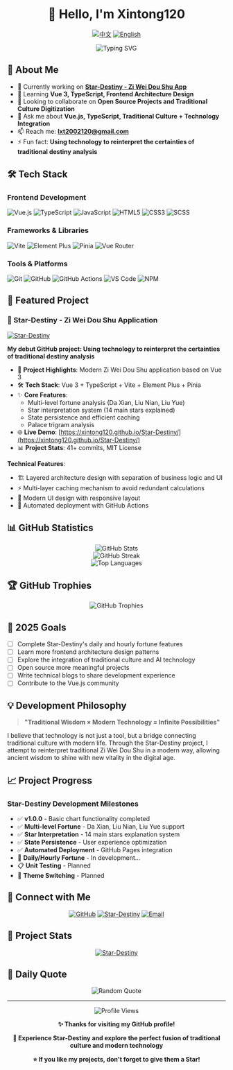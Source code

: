 <div align="center">

# 👋 Hello, I'm Xintong120

[![中文](https://img.shields.io/badge/语言-中文-red?style=for-the-badge)](README.md)
[![English](https://img.shields.io/badge/Language-English-blue?style=for-the-badge)](README_EN.md)

</div>

<div align="center">
  <img src="https://readme-typing-svg.herokuapp.com?font=Fira+Code&pause=1000&color=2196F3&center=true&vCenter=true&width=600&lines=Full-Stack+Developer;Traditional+Culture+%2B+Modern+Tech;Zi+Wei+Dou+Shu+App+Developer;Vue.js+%2B+TypeScript+Enthusiast" alt="Typing SVG" />
</div>

## 🚀 About Me

- 🔭 Currently working on **[Star-Destiny - Zi Wei Dou Shu App](https://github.com/Xintong120/Star-Destiny)**
- 🌱 Learning **Vue 3, TypeScript, Frontend Architecture Design**
- 👯 Looking to collaborate on **Open Source Projects and Traditional Culture Digitization**
- 💬 Ask me about **Vue.js, TypeScript, Traditional Culture + Technology Integration**
- 📫 Reach me: **lxt2002120@gmail.com**
- ⚡ Fun fact: **Using technology to reinterpret the certainties of traditional destiny analysis**

## 🛠️ Tech Stack

### Frontend Development
![Vue.js](https://img.shields.io/badge/Vue.js-35495E?style=for-the-badge&logo=vue.js&logoColor=4FC08D)
![TypeScript](https://img.shields.io/badge/TypeScript-007ACC?style=for-the-badge&logo=typescript&logoColor=white)
![JavaScript](https://img.shields.io/badge/JavaScript-F7DF1E?style=for-the-badge&logo=javascript&logoColor=black)
![HTML5](https://img.shields.io/badge/HTML5-E34F26?style=for-the-badge&logo=html5&logoColor=white)
![CSS3](https://img.shields.io/badge/CSS3-1572B6?style=for-the-badge&logo=css3&logoColor=white)
![SCSS](https://img.shields.io/badge/SCSS-CC6699?style=for-the-badge&logo=sass&logoColor=white)

### Frameworks & Libraries
![Vite](https://img.shields.io/badge/Vite-646CFF?style=for-the-badge&logo=vite&logoColor=white)
![Element Plus](https://img.shields.io/badge/Element_Plus-409EFF?style=for-the-badge&logo=element&logoColor=white)
![Pinia](https://img.shields.io/badge/Pinia-FFD859?style=for-the-badge&logo=pinia&logoColor=black)
![Vue Router](https://img.shields.io/badge/Vue_Router-4FC08D?style=for-the-badge&logo=vue.js&logoColor=white)

### Tools & Platforms
![Git](https://img.shields.io/badge/Git-F05032?style=for-the-badge&logo=git&logoColor=white)
![GitHub](https://img.shields.io/badge/GitHub-100000?style=for-the-badge&logo=github&logoColor=white)
![GitHub Actions](https://img.shields.io/badge/GitHub_Actions-2088FF?style=for-the-badge&logo=github-actions&logoColor=white)
![VS Code](https://img.shields.io/badge/VS_Code-0078D4?style=for-the-badge&logo=visual%20studio%20code&logoColor=white)
![NPM](https://img.shields.io/badge/NPM-CB3837?style=for-the-badge&logo=npm&logoColor=white)

## 🌟 Featured Project

### 🔮 Star-Destiny - Zi Wei Dou Shu Application
[![Star-Destiny](https://img.shields.io/badge/Star_Destiny-紫微命盘-purple?style=for-the-badge&logo=star&logoColor=white)](https://github.com/Xintong120/Star-Destiny)

**My debut GitHub project: Using technology to reinterpret the certainties of traditional destiny analysis**

- 🎯 **Project Highlights**: Modern Zi Wei Dou Shu application based on Vue 3
- 🛠️ **Tech Stack**: Vue 3 + TypeScript + Vite + Element Plus + Pinia
- ✨ **Core Features**: 
  - Multi-level fortune analysis (Da Xian, Liu Nian, Liu Yue)
  - Star interpretation system (14 main stars explained)
  - State persistence and efficient caching
  - Palace trigram analysis
- 🌐 **Live Demo**: [https://xintong120.github.io/Star-Destiny/](https://xintong120.github.io/Star-Destiny/)
- 📊 **Project Stats**: 41+ commits, MIT License

**Technical Features**:
- 🏗️ Layered architecture design with separation of business logic and UI
- ⚡ Multi-layer caching mechanism to avoid redundant calculations
- 🎨 Modern UI design with responsive layout
- 🔄 Automated deployment with GitHub Actions

## 📊 GitHub Statistics

<div align="center">
  <img src="https://github-readme-stats.vercel.app/api?username=Xintong120&show_icons=true&theme=radical" alt="GitHub Stats" />
</div>

<div align="center">
  <img src="https://github-readme-streak-stats.herokuapp.com/?user=Xintong120&theme=radical" alt="GitHub Streak" />
</div>

<div align="center">
  <img src="https://github-readme-stats.vercel.app/api/top-langs/?username=Xintong120&layout=compact&theme=radical" alt="Top Languages" />
</div>

## 🏆 GitHub Trophies

<div align="center">
  <img src="https://github-profile-trophy.vercel.app/?username=Xintong120&theme=radical&no-frame=false&no-bg=true&margin-w=4" alt="GitHub Trophies" />
</div>

## 🎯 2025 Goals

- [ ] Complete Star-Destiny's daily and hourly fortune features
- [ ] Learn more frontend architecture design patterns
- [ ] Explore the integration of traditional culture and AI technology
- [ ] Open source more meaningful projects
- [ ] Write technical blogs to share development experience
- [ ] Contribute to the Vue.js community

## 💡 Development Philosophy

> **"Traditional Wisdom × Modern Technology = Infinite Possibilities"**

I believe that technology is not just a tool, but a bridge connecting traditional culture with modern life. Through the Star-Destiny project, I attempt to reinterpret traditional Zi Wei Dou Shu in a modern way, allowing ancient wisdom to shine with new vitality in the digital age.

## 📈 Project Progress

### Star-Destiny Development Milestones
- ✅ **v1.0.0** - Basic chart functionality completed
- ✅ **Multi-level Fortune** - Da Xian, Liu Nian, Liu Yue support
- ✅ **Star Interpretation** - 14 main stars explanation system
- ✅ **State Persistence** - User experience optimization
- ✅ **Automated Deployment** - GitHub Pages integration
- 🔄 **Daily/Hourly Fortune** - In development...
- 📋 **Unit Testing** - Planned
- 🎨 **Theme Switching** - Planned

## 🤝 Connect with Me

<div align="center">

[![GitHub](https://img.shields.io/badge/GitHub-100000?style=for-the-badge&logo=github&logoColor=white)](https://github.com/Xintong120)
[![Star-Destiny](https://img.shields.io/badge/Star_Destiny-紫微命盘-purple?style=for-the-badge&logo=star&logoColor=white)](https://xintong120.github.io/Star-Destiny/)
[![Email](https://img.shields.io/badge/Email-D14836?style=for-the-badge&logo=gmail&logoColor=white)](mailto:lxt2002120@gmail.com)

</div>

## 🌟 Project Stats

<div align="center">

[![Star-Destiny](https://github-readme-stats.vercel.app/api/pin/?username=Xintong120&repo=Star-Destiny&theme=radical)](https://github.com/Xintong120/Star-Destiny)

</div>

## 💫 Daily Quote

<div align="center">
  <img src="https://quotes-github-readme.vercel.app/api?type=horizontal&theme=radical" alt="Random Quote"/>
</div>

---

<div align="center">
  <img src="https://komarev.com/ghpvc/?username=Xintong120&color=blueviolet&style=flat-square&label=Profile+Views" alt="Profile Views" />
</div>

<div align="center">

**✨ Thanks for visiting my GitHub profile!**

**🔮 Experience Star-Destiny and explore the perfect fusion of traditional culture and modern technology**

**⭐ If you like my projects, don't forget to give them a Star!**

</div>
